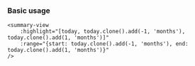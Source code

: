 ### Basic usage

    <summary-view
        :highlight="[today, today.clone().add(-1, 'months'), today.clone().add(1, 'months')]"
        :range="{start: today.clone().add(-1, 'months'), end: today.clone().add(1, 'months')}"
    />
